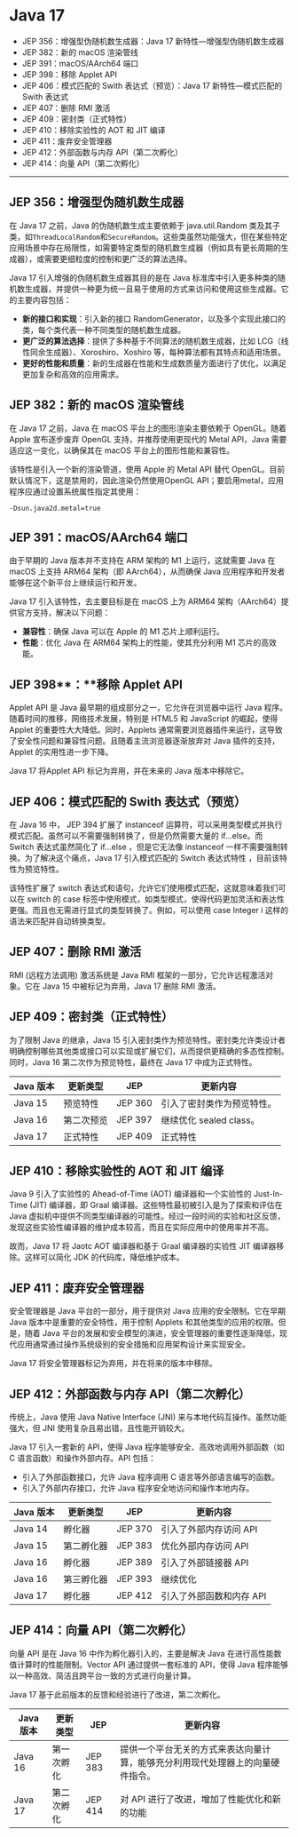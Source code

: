 # Java 17

- JEP 356：增强型伪随机数生成器：Java 17 新特性—增强型伪随机数生成器
- JEP 382：新的 macOS 渲染管线
- JEP 391：macOS/AArch64 端口
- JEP 398：移除 Applet API
- JEP 406：模式匹配的 Swith 表达式（预览）：Java 17 新特性—模式匹配的 Swith 表达式
- JEP 407：删除 RMI 激活
- JEP 409：密封类（正式特性）
- JEP 410：移除实验性的 AOT 和 JIT 编译
- JEP 411：废弃安全管理器
- JEP 412：外部函数与内存 API（第二次孵化）
- JEP 414：向量 API（第二次孵化）

---

## JEP 356：增强型伪随机数生成器
在 Java 17 之前，Java 的伪随机数生成主要依赖于 java.util.Random 类及其子类，如`ThreadLocalRandom`和`SecureRandom`。这些类虽然功能强大，但在某些特定应用场景中存在局限性，如需要特定类型的随机数生成器（例如具有更长周期的生成器），或需要更细粒度的控制和更广泛的算法选择。

Java 17 引入增强的伪随机数生成器其目的是在 Java 标准库中引入更多种类的随机数生成器，并提供一种更为统一且易于使用的方式来访问和使用这些生成器。它的主要内容包括：
- **新的接口和实现**：引入新的接口 RandomGenerator，以及多个实现此接口的类，每个类代表一种不同类型的随机数生成器。
- **更广泛的算法选择**：提供了多种基于不同算法的随机数生成器，比如 LCG（线性同余生成器）、Xoroshiro、Xoshiro 等，每种算法都有其特点和适用场景。
- **更好的性能和质量**：新的生成器在性能和生成数质量方面进行了优化，以满足更加复杂和高效的应用需求。

## JEP 382：新的 macOS 渲染管线
在 Java 17 之前，Java 在 macOS 平台上的图形渲染主要依赖于 OpenGL。随着 Apple 宣布逐步废弃 OpenGL 支持，并推荐使用更现代的 Metal API，Java 需要适应这一变化，以确保其在 macOS 平台上的图形性能和兼容性。

该特性是引入一个新的渲染管道，使用 Apple 的 Metal API 替代 OpenGL。目前默认情况下，这是禁用的，因此渲染仍然使用OpenGL API；要启用metal，应用程序应通过设置系统属性指定其使用：

`-Dsun.java2d.metal=true`

## JEP 391：macOS/AArch64 端口
由于早期的 Java 版本并不支持在 ARM 架构的 M1 上运行，这就需要 Java 在 macOS 上支持 ARM64 架构（即 AArch64），从而确保 Java 应用程序和开发者能够在这个新平台上继续运行和开发。

Java 17 引入该特性，去主要目标是在 macOS 上为 ARM64 架构（AArch64）提供官方支持，解决以下问题：
- **兼容性**：确保 Java 可以在 Apple 的 M1 芯片上顺利运行。
- **性能**：优化 Java 在 ARM64 架构上的性能，使其充分利用 M1 芯片的高效能。

## JEP 398**：**移除 Applet API
Applet API 是 Java 最早期的组成部分之一，它允许在浏览器中运行 Java 程序。随着时间的推移，网络技术发展，特别是 HTML5 和 JavaScript 的崛起，使得 Applet 的重要性大大降低。同时，Applets 通常需要浏览器插件来运行，这导致了安全性问题和兼容性问题。且随着主流浏览器逐渐放弃对 Java 插件的支持，Applet 的实用性进一步下降。

Java 17 将Applet API 标记为弃用，并在未来的 Java 版本中移除它。

## JEP 406：模式匹配的 Swith 表达式（预览）
在 Java 16 中， JEP 394 扩展了 instanceof 运算符，可以采用类型模式并执行模式匹配。虽然可以不需要强制转换了，但是仍然需要大量的 if...else。而 Switch 表达式虽然简化了 if...else ，但是它无法像 instanceof 一样不需要强制转换。为了解决这个痛点，Java 17 引入模式匹配的 Switch 表达式特性 ，目前该特性为预览特性。

该特性扩展了 switch 表达式和语句，允许它们使用模式匹配，这就意味着我们可以在 switch 的 case 标签中使用模式，如类型模式，使得代码更加灵活和表达性更强。而且也无需进行显式的类型转换了。例如，可以使用 case Integer i 这样的语法来匹配并自动转换类型。

## JEP 407：删除 RMI 激活
RMI (远程方法调用) 激活系统是 Java RMI 框架的一部分，它允许远程激活对象。它在 Java 15 中被标记为弃用，Java 17 删除 RMI 激活。

## JEP 409：密封类（正式特性）
为了限制 Java 的继承，Java 15 引入密封类作为预览特性。密封类允许类设计者明确控制哪些其他类或接口可以实现或扩展它们，从而提供更精确的多态性控制。同时，Java 16 第二次作为预览特性，最终在 Java 17 中成为正式特性。

| Java 版本  | 更新类型   | JEP      | 更新内容               |
|----------|--------|----------|--------------------|
| Java 15	 | 预览特性	  | JEP 360	 | 引入了密封类作为预览特性。      |
| Java 16	 | 第二次预览	 | JEP 397	 | 继续优化 sealed class。 |
| Java 17	 | 正式特性	  | JEP 409	 | 正式特性               |

## JEP 410：移除实验性的 AOT 和 JIT 编译
Java 9 引入了实验性的 Ahead-of-Time (AOT) 编译器和一个实验性的 Just-In-Time (JIT) 编译器，即 Graal 编译器。这些特性最初被引入是为了探索和评估在 Java 虚拟机中提供不同类型编译器的可能性。经过一段时间的实验和社区反馈，发现这些实验性编译器的维护成本较高，而且在实际应用中的使用率并不高。

故而，Java 17 将 Jaotc AOT 编译器和基于 Graal 编译器的实验性 JIT 编译器移除。这样可以简化 JDK 的代码库，降低维护成本。

## JEP 411：废弃安全管理器
安全管理器是 Java 平台的一部分，用于提供对 Java 应用的安全限制。它在早期 Java 版本中是重要的安全特性，用于控制 Applets 和其他类型的应用的权限。但是，随着 Java 平台的发展和安全模型的演进，安全管理器的重要性逐渐降低，现代应用通常通过操作系统级别的安全措施和应用架构设计来实现安全。

Java 17 将安全管理器标记为弃用，并在将来的版本中移除。

## JEP 412：外部函数与内存 API（第二次孵化）
传统上，Java 使用 Java Native Interface (JNI) 来与本地代码互操作。虽然功能强大，但 JNI 使用复杂且易出错，且性能开销较大。

Java 17 引入一套新的 API，使得 Java 程序能够安全、高效地调用外部函数（如 C 语言函数）和操作外部内存。API 包括：
- 引入了外部函数接口，允许 Java 程序调用 C 语言等外部语言编写的函数。
- 引入了外部内存接口，允许 Java 程序安全地访问和操作本地内存。

| Java 版本	 | 更新类型	  | JEP	     | 更新内容           |
|----------|--------|----------|----------------|
| Java 14	 | 孵化器	   | JEP 370	 | 引入了外部内存访问 API  |
| Java 15	 | 第二孵化器	 | JEP 383	 | 优化外部内存访问 API   |
| Java 16	 | 孵化器	   | JEP 389	 | 引入了外部链接器 API   |
| Java 16	 | 第三孵化器	 | JEP 393	 | 继续优化           |
| Java 17	 | 孵化器	   | JEP 412	 | 引入了外部函数和内存 API |

## JEP 414：向量 API（第二次孵化）
向量 API 是在 Java 16 中作为孵化器引入的，主要是解决 Java 在进行高性能数值计算时的性能限制。Vector API 通过提供一套标准的 API，使得 Java 程序能够以一种高效、简洁且跨平台一致的方式进行向量计算。

Java 17 基于此前版本的反馈和经验进行了改进，第二次孵化。

| Java 版本	 | 更新类型	  | JEP	     | 更新内容                                    |
|----------|--------|----------|-----------------------------------------|
| Java 16	 | 第一次孵化	 | JEP 383	 | 提供一个平台无关的方式来表达向量计算，能够充分利用现代处理器上的向量硬件指令。 |
| Java 17	 | 第二次孵化	 | JEP 414	 | 对 API 进行了改进，增加了性能优化和新的功能                |